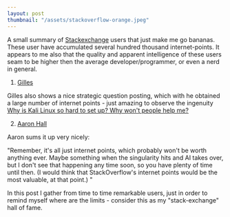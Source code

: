 ```yaml
---
layout: post
thumbnail: "/assets/stackoverflow-orange.jpeg"
---
```



A small summary of [Stackexchange](https://stackexchange.com/sites#) users that just make me go bananas. These user have accumulated several hundred thousand internet-points. 
It appears to me also that the quality and apparent intelligence of these users seam to be higher then the average developer/programmer, or even a nerd in general.


1. [Gilles](https://unix.stackexchange.com/users/885/gilles)

Gilles also shows a nice strategic question posting, which with he obtained a large number of internet points - just amazing to observe the ingenuity [Why is Kali Linux so hard to set up? Why won't people help me?](https://unix.meta.stackexchange.com/questions/5360/why-is-kali-linux-so-hard-to-set-up-why-wont-people-help-me/5361#5361)


2. [Aaron Hall](http://aaronchall.github.io/)

Aaron sums it up very nicely: 

"Remember, it's all just internet points, which probably won't be worth anything ever. Maybe something when the singularity hits and AI takes over, but I don't see that happening any time soon, so you have plenty of time until then. (I would think that StackOverflow's internet points would be the most valuable, at that point.) "


In this post I gather from time to time remarkable users, just in order to remind myself where are the limits - consider this as my "stack-exchange" hall of fame.
